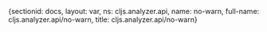 {sectionid: docs, layout: var, ns: cljs.analyzer.api, name: no-warn, full-name: cljs.analyzer.api/no-warn,
  title: cljs.analyzer.api/no-warn}
